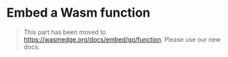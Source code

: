 # Embed a Wasm function

> This part has been moved to  <https://wasmedge.org/docs/embed/go/function>. Please use our new docs.
